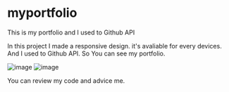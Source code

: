# myportfolio
This is my portfolio and I used to Github API

In this project I made a responsive design. it's avaliable for every devices. And I used to Github API. So You can see my portfolio.



![image](https://user-images.githubusercontent.com/104033738/182018844-b5becbc7-42b4-418f-aba2-081965fe0362.png)
![image](https://user-images.githubusercontent.com/104033738/182018800-c11a6ad8-61a2-4f32-9840-fc9693cec34c.png)



You can review my code and advice me.

